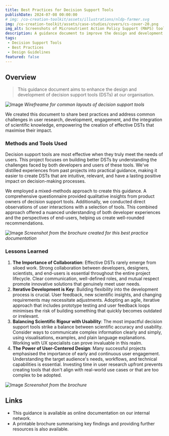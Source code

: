 ```yaml
---
title: Best Practices for Decision Support Tools
publishDate: 2024-07-08 00:00:00
# img: /co-creation-toolkit/assets/illustrations/nldp-farmer.svg
img: /co-creation-toolkit/assets/case-studies/covers/cs-cover-20.png
img_alt: Screenshots of Micronutrient Action Policy Support (MAPS) tool
description: A guidance document to improve the design and development of decision support tools (DSTs) within our organisation.
tags:
 - Decision Support Tools
 - Best Practices
 - Design Guidelines
featured: false
---
```


## Overview

> This guidance document aims to enhance the design and development of decision support tools (DSTs) at our organisation.

![Image](/co-creation-toolkit/assets/case-studies/dsts/dsts-mockup.png)
*Wirefreame for common layouts of decision support tools*

We created this document to share best practices and address common challenges in user research, development, engagement, and the integration of scientific knowledge, empowering the creation of effective DSTs that maximise their impact.

### Methods and Tools Used

Decision support tools are most effective when they truly meet the needs of users. This project focuses on building better DSTs by understanding the challenges faced by both developers and users of these tools. We've distilled experiences from past projects into practical guidance, making it easier to create DSTs that are intuitive, relevant, and have a lasting positive impact on decision-making processes.

We employed a mixed-methods approach to create this guidance. A comprehensive questionnaire provided qualitative insights from product owners of decision support tools. Additionally, we conducted direct observations of user interactions with a selection of tools. This combined approach offered a nuanced understanding of both developer experiences and the perspectives of end-users, helping us create well-rounded recommendations.

![Image](/co-creation-toolkit/assets/case-studies/dsts/do-you-need-dsts.png)
*Screenshot from the brochure created for this best practice documentation*

### Lessons Learned

1. **The Importance of Collaboration**: Effective DSTs rarely emerge from siloed work. Strong collaboration between developers, designers, scientists, and end-users is essential throughout the entire project lifecycle. Clear communication, well-defined roles, and mutual respect promote innovative solutions that genuinely meet user needs.
2. **Iterative Development is Key**: Building flexibility into the development process is crucial. User feedback, new scientific insights, and changing requirements may necessitate adjustments. Adopting an agile, iterative approach that includes prototype testing and user feedback loops minimises the risk of building something that quickly becomes outdated or irrelevant.
3. **Balancing Scientific Rigour with Usability**: The most impactful decision support tools strike a balance between scientific accuracy and usability. Consider ways to communicate complex information clearly and simply, using visualisations, examples, and plain language explanations. Working with UX specialists can prove invaluable in this realm.
4. **The Power of User-Centered Design**: Many successful projects emphasised the importance of early and continuous user engagement. Understanding the target audience's needs, workflows, and technical capabilities is essential. Investing time in user research upfront prevents creating tools that don't align with real-world use cases or that are too complex to be adopted.

![Image](/co-creation-toolkit/assets/case-studies/dsts/Spread-5.png)
*Screenshot from the brochure*

## Links

* This guidance is available as online documentation on our internal network.
* A printable brochure summarising key findings and providing further resources is also available.

